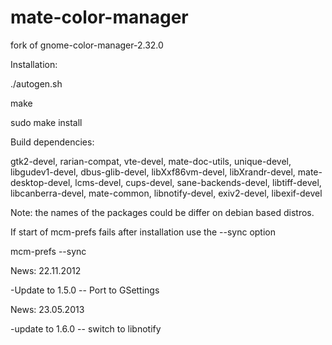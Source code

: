 mate-color-manager
==================

fork of gnome-color-manager-2.32.0

Installation:

./autogen.sh

make

sudo make install


Build dependencies:

gtk2-devel, rarian-compat, vte-devel, mate-doc-utils, unique-devel, libgudev1-devel,
dbus-glib-devel, libXxf86vm-devel, libXrandr-devel, mate-desktop-devel, lcms-devel,
cups-devel, sane-backends-devel, libtiff-devel, libcanberra-devel, mate-common,
libnotify-devel, exiv2-devel, libexif-devel

Note: the names of the packages could be differ on debian based distros.

If start of mcm-prefs fails after installation use the --sync option

mcm-prefs --sync


News: 22.11.2012

-Update to 1.5.0
  -- Port to GSettings

News: 23.05.2013

-update to 1.6.0
-- switch to libnotify

